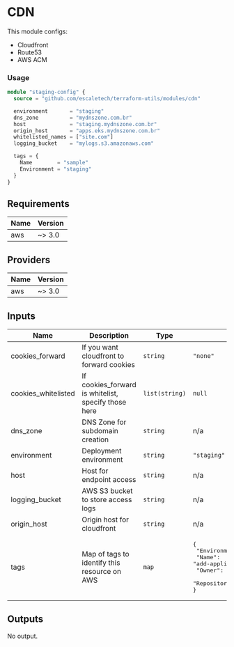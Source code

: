 # CDN
This module configs:

- Cloudfront
- Route53
- AWS ACM

### Usage

```tf
module "staging-config" {
  source = "github.com/escaletech/terraform-utils/modules/cdn"

  environment       = "staging"
  dns_zone          = "mydnszone.com.br"
  host              = "staging.mydnszone.com.br"
  origin_host       = "apps.eks.mydnszone.com.br"
  whitelisted_names = ["site.com"]
  logging_bucket    = "mylogs.s3.amazonaws.com"

  tags = {
    Name        = "sample"
    Environment = "staging"
  }
}
```

<!-- BEGINNING OF PRE-COMMIT-TERRAFORM DOCS HOOK -->
## Requirements

| Name | Version |
|------|---------|
| aws | ~> 3.0 |

## Providers

| Name | Version |
|------|---------|
| aws | ~> 3.0 |

## Inputs

| Name | Description | Type | Default | Required |
|------|-------------|------|---------|:--------:|
| cookies\_forward | If you want cloudfront to forward cookies | `string` | `"none"` | no |
| cookies\_whitelisted | If cookies\_forward is whitelist, specify those here | `list(string)` | `null` | no |
| dns\_zone | DNS Zone for subdomain creation | `string` | n/a | yes |
| environment | Deployment environment | `string` | `"staging"` | no |
| host | Host for endpoint access | `string` | n/a | yes |
| logging\_bucket | AWS S3 bucket to store access logs | `string` | n/a | yes |
| origin\_host | Origin host for cloudfront | `string` | n/a | yes |
| tags | Map of tags to identify this resource on AWS | `map` | <pre>{<br>  "Environment": "add-environment",<br>  "Name": "add-application-name",<br>  "Owner": "add-application-owner",<br>  "Repository": "add-github-repository"<br>}</pre> | no |

## Outputs

No output.

<!-- END OF PRE-COMMIT-TERRAFORM DOCS HOOK -->
